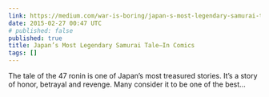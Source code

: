 ```yaml
---
link: https://medium.com/war-is-boring/japan-s-most-legendary-samurai-tale-in-comics-2bf56c0408ce
date: 2015-02-27 00:47 UTC
# published: false
published: true
title: Japan’s Most Legendary Samurai Tale—In Comics
tags: []
---
```


The tale of the 47 ronin is one of Japan’s most treasured stories. It’s a story of honor, betrayal and revenge. Many consider it to be one of the best…
